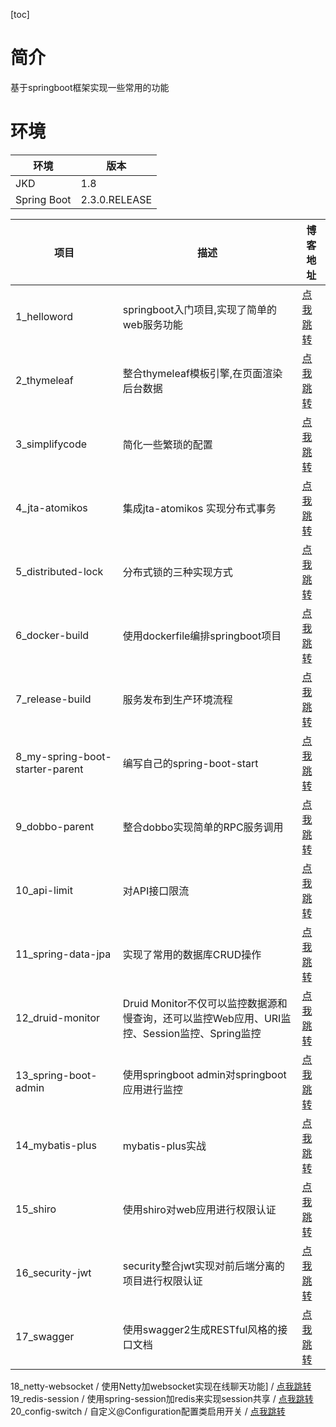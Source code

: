 [toc]
# 简介
基于springboot框架实现一些常用的功能

# 环境
环境 | 版本
---- | ----
JKD |1.8
Spring Boot | 2.3.0.RELEASE


项目 | 描述 | 博客地址
---- | ---- | ----
1_helloword| springboot入门项目,实现了简单的web服务功能 |[点我跳转](https://blog.csdn.net/ming19951224/article/details/106159309)
2_thymeleaf | 整合thymeleaf模板引擎,在页面渲染后台数据 | [点我跳转](https://blog.csdn.net/ming19951224/article/details/106160322)
3_simplifycode| 简化一些繁琐的配置| [点我跳转](https://blog.csdn.net/ming19951224/article/details/106173840)
4_jta-atomikos |  集成jta-atomikos 实现分布式事务 |[点我跳转](https://blog.csdn.net/ming19951224/article/details/105753333)
5_distributed-lock | 分布式锁的三种实现方式 |[点我跳转](https://blog.csdn.net/ming19951224/article/details/106205332)
6_docker-build | 使用dockerfile编排springboot项目 |[点我跳转](https://blog.csdn.net/ming19951224/article/details/105923548)
7_release-build | 服务发布到生产环境流程 |[点我跳转](https://blog.csdn.net/ming19951224/article/details/106212271)
8_my-spring-boot-starter-parent | 编写自己的spring-boot-start |[点我跳转](https://blog.csdn.net/ming19951224/article/details/106224172)
9_dobbo-parent | 整合dobbo实现简单的RPC服务调用 |[点我跳转](https://blog.csdn.net/ming19951224/article/details/106225928)
10_api-limit | 对API接口限流 |[点我跳转](https://blog.csdn.net/ming19951224/article/details/106227451)
11_spring-data-jpa | 实现了常用的数据库CRUD操作 | [点我跳转](https://blog.csdn.net/ming19951224/article/details/106308544)
12_druid-monitor | Druid Monitor不仅可以监控数据源和慢查询，还可以监控Web应用、URI监控、Session监控、Spring监控 | [点我跳转](https://blog.csdn.net/ming19951224/article/details/106317893)
13_spring-boot-admin | 使用springboot admin对springboot应用进行监控| [点我跳转](https://blog.csdn.net/ming19951224/article/details/107138845)
14_mybatis-plus | mybatis-plus实战 | [点我跳转](https://blog.csdn.net/ming19951224/article/details/107145780)
15_shiro | 使用shiro对web应用进行权限认证 | [点我跳转](https://blog.csdn.net/ming19951224/article/details/107192585)
16_security-jwt | security整合jwt实现对前后端分离的项目进行权限认证 | [点我跳转](https://blog.csdn.net/ming19951224/article/details/107733689)
17_swagger | 使用swagger2生成RESTful风格的接口文档 | [点我跳转](https://blog.csdn.net/ming19951224/article/details/107741541)
18_netty-websocket / 使用Netty加websocket实现在线聊天功能] / [点我跳转](https://blog.csdn.net/ming19951224/article/details/108555917)
19_redis-session / 使用spring-session加redis来实现session共享 / [点我跳转](https://blog.csdn.net/ming19951224/article/details/112758560)
20_config-switch / 自定义@Configuration配置类启用开关 / [点我跳转](https://blog.csdn.net/ming19951224/article/details/108555917)
